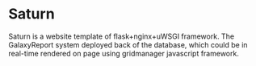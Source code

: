 # Saturn

Saturn is a website template of flask+nginx+uWSGI framework. The GalaxyReport system deployed back of the database, which could be in real-time rendered on page using gridmanager javascript framework.
